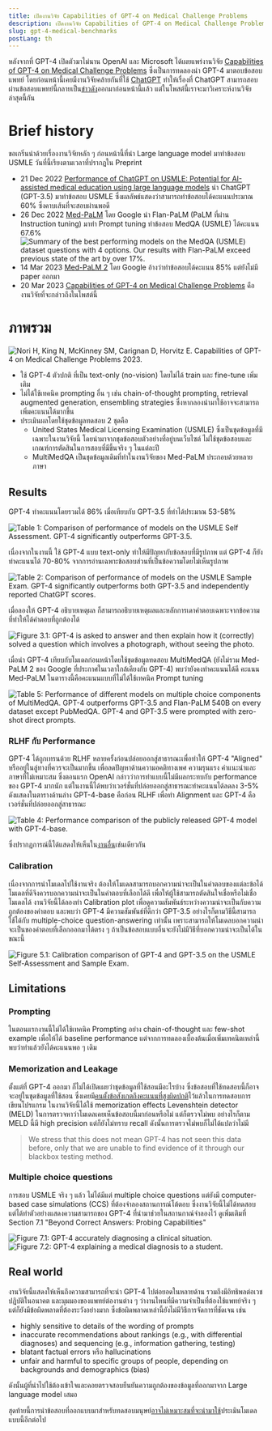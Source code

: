 ```yaml
---
title: เปิดงานวิจัย Capabilities of GPT-4 on Medical Challenge Problems
description: เปิดงานวิจัย Capabilities of GPT-4 on Medical Challenge Problems เมื่อทดลองใช้ GPT-4 มาตอบข้อสอบแพทย์ USMLE และชุดคำถามทางการแพทย์ MultiMedQA
slug: gpt-4-medical-benchmarks
postLang: th
---
```


หลังจากที่ GPT-4 เปิดตัวมาไม่นาน OpenAI และ Microsoft ได้เผยแพร่งานวิจัย [Capabilities of GPT-4 on Medical Challenge Problems](https://www.microsoft.com/en-us/research/publication/capabilities-of-gpt-4-on-medical-challenge-problems/) ซึ่งเป็นการทดลองนำ GPT-4 มาตอบข้อสอบแพทย์ โดยก่อนหน้านี้เคยมีงานวิจัยคล้ายกันที่ใช้ [ChatGPT](https://journals.plos.org/digitalhealth/article?id=10.1371/journal.pdig.0000198) ทำให้เรื่องที่ ChatGPT สามารถสอบผ่านข้อสอบแพทย์นี้กลายเป็น[ข่าว](https://www.blognone.com/node/132354)[ดัง](https://www.thedailybeast.com/chatgpt-passed-the-us-medical-licensing-exam-will-it-be-your-future-doctor)ออกมาก่อนหน้านี้แล้ว แต่ในโพสต์นี้เราจะมาวิเคราะห์งานวิจัยล่าสุดนี้กัน

# Brief history

ขอเกริ่นนำด้วยเรื่องงานวิจัยหลัก ๆ ก่อนหน้านี้ที่นำ Large language model มาทำข้อสอบ USMLE
วันที่นี้เรียงตามเวลาที่ปรากฎใน Preprint

- 21 Dec 2022 [Performance of ChatGPT on USMLE: Potential for AI-assisted medical education using large language models](https://journals.plos.org/digitalhealth/article?id=10.1371/journal.pdig.0000198) นำ ChatGPT (GPT-3.5) มาทำข้อสอบ USMLE ซึ่งผลลัพธ์แสดงว่าสามารถทำข้อสอบได้คะแนนประมาณ 60% ซึ่งคาบเส้นที่จะสอบผ่านพอดี
- 26 Dec 2022 [Med-PaLM](https://arxiv.org/abs/2212.13138) โดย Google นำ Flan-PaLM (PaLM ที่ผ่าน Instruction tuning) มาทำ Prompt tuning ทำข้อสอบ MedQA (USMLE) ได้คะแนน 67.6% ![Summary of the best performing models on the MedQA (USMLE) dataset questions with 4 options. Our results with
Flan-PaLM exceed previous state of the art by over 17%.](../2023-03-23-gpt-4-medical-benchmarks/med-palm.png)
- 14 Mar 2023 [Med-PaLM 2](https://blog.google/technology/health/ai-llm-medpalm-research-thecheckup/) โดย Google อ้างว่าทำข้อสอบได้คะแนน 85% แต่ยังไม่มี paper ออกมา
- 20 Mar 2023 [Capabilities of GPT-4 on Medical Challenge Problems](https://www.microsoft.com/en-us/research/publication/capabilities-of-gpt-4-on-medical-challenge-problems/) คืองานวิจัยที่จะกล่าวถึงในโพสต์นี้

# ภาพรวม

![Nori H, King N, McKinney SM, Carignan D, Horvitz E. Capabilities of GPT-4 on Medical Challenge Problems 2023.](../2023-03-23-gpt-4-medical-benchmarks/abstract.png)

- ใช้ GPT-4 ตัวปกติ ที่เป็น text-only (no-vision) โดยไม่ได้ train และ fine-tune เพิ่มเติม
- ไม่ได้ใช้เทคนิค prompting อื่น ๆ เช่น chain-of-thought
  prompting, retrieval augmented generation, ensembling strategies ซึ่งหากลองนำมาใช้อาจจะสามารถเพิ่มคะแนนได้มากขึ้น
- ประเมินผลโดยใช้ชุดข้อมูลทดสอบ 2 ชุดคือ
  - United States Medical Licensing Examination (USMLE) ซึ่งเป็นชุดข้อมูลที่มีเฉพาะในงานวิจัยนี้ โดยนำมาจากชุดข้อสอบตัวอย่างที่อยู่บนเว็บไซต์ ไม่ใช้ชุดข้อสอบและเกณฑ์การตัดสินในการสอบที่มีขึ้นจริง ๆ ในแต่ละปี
  - MultiMedQA เป็นชุดข้อมูลเดิมที่ทำในงานวิจัยของ Med-PaLM ประกอบด้วยหลายภาษา

## Results

GPT-4 ทำคะแนนโดยรวมได้ 86% เมื่อเทียบกับ GPT-3.5 ที่ทำได้ประมาณ 53-58%

![Table 1: Comparison of performance of models on the USMLE Self Assessment. GPT-4 significantly outperforms GPT-3.5.](../2023-03-23-gpt-4-medical-benchmarks/table1-2.png)

เนื่องจากในงานนี้ ใช้ GPT-4 แบบ text-only ทำให้มีปัญหากับข้อสอบที่มีรูปภาพ แต่ GPT-4 ก็ยังทำคะแนนได้ 70-80% จากการอ่านเฉพาะข้อสอบส่วนที่เป็นข้อความโดยไม่เห็นรูปภาพ

![Table 2: Comparison of performance of models on the USMLE Sample Exam. GPT-4 significantly outperforms both GPT-3.5 and independently reported ChatGPT scores.](../2023-03-23-gpt-4-medical-benchmarks/table3.png)

เมื่อลองให้ GPT-4 อธิบายเหตุผล ก็สามารถอธิบายเหตุผลและหลักการเดาคำตอบเฉพาะจากข้อความที่ทำให้ได้คำตอบที่ถูกต้องได้

![Figure 3.1: GPT-4 is asked to answer and then explain how it (correctly) solved a question which involves a photograph, without seeing the photo.](../2023-03-23-gpt-4-medical-benchmarks/figure3.1.png)

เมื่อนำ GPT-4 เทียบกับโมเดลก่อนหน้าโดยใช้ชุดข้อมูลทดสอบ MultiMedQA (ยังไม่รวม Med-PaLM 2 ของ Google ที่ประกาศในเวลาใกล้เคียงกับ GPT-4) พบว่ายังคงทำคะแนนได้ดี
คะแนน Med-PaLM ในตารางนี้คือคะแนนแบบที่ไม่ได้ใช้เทคนิค Prompt tuning

![Table 5: Performance of different models on multiple choice components of MultiMedQA. GPT-4 outperforms GPT-3.5 and Flan-PaLM 540B on every dataset except PubMedQA. GPT-4 and GPT-3.5 were prompted with zero-shot direct prompts.](../2023-03-23-gpt-4-medical-benchmarks/table5.png)

### RLHF กับ Performance

GPT-4 ได้ถูกเทรนด้วย RLHF หลายครั้งก่อนปล่อยออกสู่สาธารณะเพื่อทำให้ GPT-4 "Aligned" หรืออยู่ในลู่ทางที่ควรจะเป็นมากขึ้น เพื่อลดปัญหาด้านความอคติทางเพศ ความรุนแรง คำแนะนำและภาษาที่ไม่เหมาะสม ซึ่งตอนแรก OpenAI กล่าวว่าการทำแบบนี้ไม่มีผลกระทบกับ performance ของ GPT-4 มากนัก แต่ในงานนี้ได้พบว่าเวอร์ชั่นที่ปล่อยออกสู่สาธารณะทำคะแนนได้ลดลง 3-5% ดังแสดงในตารางด้านล่าง GPT-4-base คือก่อน RLHF เพื่อทำ Alignment และ GPT-4 คือเวอร์ชั่นที่ปล่อยออกสู่สาธารณะ

![Table 4: Performance comparison of the publicly released GPT-4 model with GPT-4-base.](../2023-03-23-gpt-4-medical-benchmarks/table4.png)

ซึ่งปรากฏการณ์นี้ได้แสดงให้เห็นใน[งาน](https://twitter.com/ben_levinstein/status/1638537047076995072)[อื่น](https://www.thepromptreport.com/p/report-7-openai-took-fun-gpt4)เช่นเดียวกัน

### Calibration

เนื่องจากการนำโมเดลไปใช้งานจริง ต้องให้โมเดลสามารถบอกความน่าจะเป็นในคำตอบของแต่ละข้อได้ โมเดลที่ดีจึงควรบอกความน่าจะเป็นในคำตอบที่เลือกได้ดี เพื่อให้ผู้ใช้สามารถตัดสินใจเชื่อหรือไม่เชื่อโมเดลได้ งานวิจัยนี้ได้ลองทำ Calibration plot เพื่อดูความสัมพันธ์ระหว่างความน่าจะเป็นกับความถูกต้องของคำตอบ และพบว่า GPT-4 มีความสัมพันธ์ที่ดีกว่า GPT-3.5
อย่างไรก็ตามวิธีนี้สามารถใช้ได้กับ multiple-choice question-answering เท่านั้น เพราะสามารถให้โมเดลบอกความน่าจะเป็นของคำตอบที่เลือกออกมาได้ตรง ๆ ถ้าเป็นข้อสอบแบบอื่นจะยังไม่มีวิธีที่บอกความน่าจะเป็นได้ในขณะนี้

![Figure 5.1: Calibration comparison of GPT-4 and GPT-3.5 on the USMLE Self-Assessment and Sample Exam.](../2023-03-23-gpt-4-medical-benchmarks/figure5.1.png)

## Limitations

### Prompting

ในตอนแรกงานนี้ไม่ได้ใช้เทคนิค Prompting อย่าง chain-of-thought และ few-shot example เพื่อให้ได้ baseline performance แต่จากการทดลองเบื้องต้นเมื่อเพิ่มเทคนิตเหล่านี้พบว่าทำแล้วยังได้คะแนนพอ ๆ เดิม

### Memorization and Leakage

ตั้งแต่ที่ GPT-4 ออกมา ก็ไม่ได้เปิดเผยว่าชุดข้อมูลที่ใช้สอนมีอะไรบ้าง ซึ่งข้อสอบที่ใช้ทดสอบนี้ก็อาจจะอยู่ในชุดข้อมูลที่ใช้สอน ซึ่งเคยมี[คนตั้งข้อสังเกตถึงคะแนนที่สูงผิดปกติ](https://twitter.com/cHHillee/status/1635790330854526981)ไว้แล้วในการทดสอบการเขียนโปรแกรม
ในงานวิจัยนี้ได้ใช้ memorization effects Levenshtein detector (MELD) ในการตรวจหาว่าโมเดลเคยเห็นข้อสอบนี้มาก่อนหรือไม่ แต่ก็ตรวจไม่พบ อย่างไรก็ตาม MELD นี้มี high precision แต่ก็ยังไม่ทราบ recall ดังนั้นการตรวจไม่พบก็ไม่ได้แปลว่าไม่มี

> We stress that this does not mean GPT-4 has not seen this data before, only that we
> are unable to find evidence of it through our blackbox testing method.

### Multiple choice questions

การสอบ USMLE จริง ๆ แล้ว ไม่ได้มีแต่ multiple choice questions แต่ยังมี computer-based case simulations (CCS) ที่ต้องจำลองสถานการณ์โต้ตอบ ซึ่งงานวิจัยนี้ไม่ได้ทดสอบ แต่ได้ทำตัวอย่างแสดงความสามารถของ GPT-4 ที่นำมาช่วยในสถานกาณ์จำลองไว้ ดูเพิ่มเติมที่ Section 7.1 "Beyond Correct Answers: Probing Capabilities"

![Figure 7.1: GPT-4 accurately diagnosing a clinical situation.](../2023-03-23-gpt-4-medical-benchmarks/figure7.1.png) ![Figure 7.2: GPT-4 explaining a medical diagnosis to a student.](../2023-03-23-gpt-4-medical-benchmarks/figure7.2.png)

## Real world

งานวิจัยนี้แสดงให้เห็นถึงความสามารถที่จะนำ GPT-4 ไปต่อยอดในหลายด้าน รวมถึงมีอิทธิพลต่อเวชปฏิบัติในอนาคต และมุมมองของแพทย์ต่องานต่าง ๆ ว่างานไหนที่มีความจำเป็นที่ต้องใช้แพทย์จริง ๆ แต่ก็ยังมีข้อผิดพลาดที่ต้องระวังอย่างมาก ซึ่งข้อผิดพลาดเหล่านี้ยังไม่มีวิธีการจัดการที่ชัดเจน เช่น

- highly sensitive to details of the wording of prompts
- inaccurate recommendations about rankings (e.g., with differential diagnoses) and sequencing (e.g., information gathering, testing)
- blatant factual errors หรือ hallucinations
- unfair and harmful to specific groups of people, depending on backgrounds and demographics (bias)

ดังนั้นผู้ที่นำไปใช้ต้องเข้าใจและคอยตรวจสอบยืนยันความถูกต้องของข้อมูลที่ออกมาจาก Large language model เสมอ

สุดท้ายนี้การนำข้อสอบที่ออกแบบมาสำหรับทดสอบมนุษย์[อาจไม่เหมาะสม](https://datasets-benchmarks-proceedings.neurips.cc/paper/2021/hash/084b6fbb10729ed4da8c3d3f5a3ae7c9-Abstract-round2.html)[ที่จะนำมาใช้](https://aisnakeoil.substack.com/p/gpt-4-and-professional-benchmarks)ประเมินโมเดลแบบนี้อีกต่อไป
